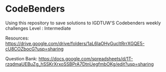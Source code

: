 # CodeBenders
Using this repository to save solutions to IGDTUW'S Codebenders weekly challenges Level : Intermediate

Resources: https://drive.google.com/drive/folders/1aL6laOHyGucItRrrXGQE5-cU8COZbocG?usp=sharing

Question Bank: https://docs.google.com/spreadsheets/d/1T-rzqdmaUEBuZg_hSSKrXrxoSSBPrA7DtnUegfmbOKg/edit?usp=sharing
